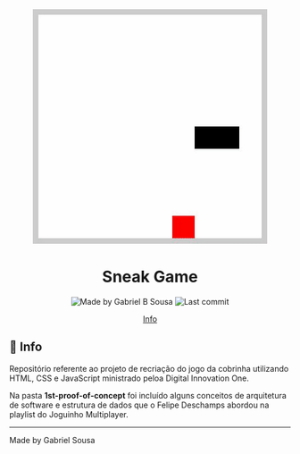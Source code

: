 <div align="center">
   <img src="./.github/resources/snake-capture.gif">
   <h1>Sneak Game</h1>
</div>

<p align="center" >    
  <img alt="Made by Gabriel B Sousa" src="https://img.shields.io/static/v1?label=made%20by&message=Gabriel%20Sousa&color=DD4D26&style=flat-square">  

  <img alt="Last commit" src="https://img.shields.io/github/last-commit/gabrielbudke/snake-game?color=DD4D26&style=flat-square">  
</p>

<p align="center">
   <a href="#pushpin-info">Info</a>
</p>

## :pushpin: Info
Repositório referente ao projeto de recriação do jogo da cobrinha utilizando HTML, CSS e JavaScript ministrado peloa Digital Innovation One.

Na pasta <b>1st-proof-of-concept</b> foi incluído alguns conceitos de arquitetura de software e estrutura de dados que o Felipe Deschamps abordou na playlist do Joguinho Multiplayer.

---
Made by Gabriel Sousa
